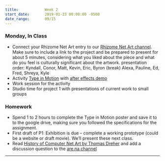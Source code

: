 ```yaml
---
title:            Week 2
start_date:       2019-01-23 00:00:00 -0500
date_range:       09/15
---
```


### Monday, In Class
- Connect your Rhizome Net Art entry to our [Rhizome Net Art channel](https://www.are.na/share/wdvSsns). Make sure to include a link to the project and be prepared to present for about 5 minutes, considering what you liked about the piece and what do you feel is culturally significant about the artwork.
presentation order: Kyndall, Conor, Matt, Kevin, Eric, Byron (break) Alexa, Pauline, Ed, Fred, Shreya, Kyle
- Activity [Type in Motion](https://paper.dropbox.com/doc/Type-in-Motion--Ak2GUkzlDmjTm9elsgTNNdoKAQ-PelnCGWJ2Szi1ZaeIeO4k) with [after effects demo](https://drive.google.com/file/d/1YKw6T44emGe99bS8qb93XtoJMa7dssA1/view)
- Work session for the activity
- Studio time for project 1 with presentations of current work to small groups

### Homework

- Spend 1 to 2 hours to complete the Type in Motion poster and save it to to the google drive, making sure you followed the specifications for the assignment.
- First draft of P1: Exhibition is due – complete a working prototype (could be a website or draft movie). We&rsquo;ll present these next class.
- Read [History of Computer Net Art by Thomas Dreher](http://iasl.uni-muenchen.de/links/GCA-VI.3e.html#HTML) and add a discussion question to the [are.na channel](https://www.are.na/share/QltdVTw)

---
